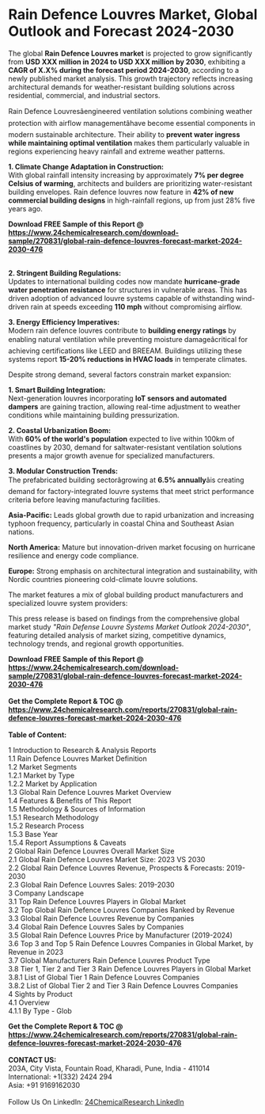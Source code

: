 <h1>Rain Defence Louvres Market, Global Outlook and Forecast 2024-2030</h1><p>The global <strong>Rain Defence Louvres market</strong> is projected to grow significantly from <strong>USD XXX million in 2024 to USD XXX million by 2030</strong>, exhibiting a <strong>CAGR of X.X% during the forecast period 2024-2030</strong>, according to a newly published market analysis. This growth trajectory reflects increasing architectural demands for weather-resistant building solutions across residential, commercial, and industrial sectors.</p><p>Rain Defence Louvresâengineered ventilation solutions combining weather protection with airflow managementâhave become essential components in modern sustainable architecture. Their ability to <strong>prevent water ingress while maintaining optimal ventilation</strong> makes them particularly valuable in regions experiencing heavy rainfall and extreme weather patterns.</p><p><strong>1. Climate Change Adaptation in Construction:</strong><br>
With global rainfall intensity increasing by approximately <strong>7% per degree Celsius of warming</strong>, architects and builders are prioritizing water-resistant building envelopes. Rain defence louvres now feature in <strong>42% of new commercial building designs</strong> in high-rainfall regions, up from just 28% five years ago.</p><div><b>Download FREE Sample of this Report @ 
            <a href="https://www.24chemicalresearch.com/download-sample/270831/global-rain-defence-louvres-forecast-market-2024-2030-476">
            https://www.24chemicalresearch.com/download-sample/270831/global-rain-defence-louvres-forecast-market-2024-2030-476</a></b></div><br><p><strong>2. Stringent Building Regulations:</strong><br>
Updates to international building codes now mandate <strong>hurricane-grade water penetration resistance</strong> for structures in vulnerable areas. This has driven adoption of advanced louvre systems capable of withstanding wind-driven rain at speeds exceeding <strong>110 mph</strong> without compromising airflow.</p><p><strong>3. Energy Efficiency Imperatives:</strong><br>
Modern rain defence louvres contribute to <strong>building energy ratings</strong> by enabling natural ventilation while preventing moisture damageâcritical for achieving certifications like LEED and BREEAM. Buildings utilizing these systems report <strong>15-20% reductions in HVAC loads</strong> in temperate climates.</p><p>Despite strong demand, several factors constrain market expansion:</p><p><strong>1. Smart Building Integration:</strong><br>
Next-generation louvres incorporating <strong>IoT sensors and automated dampers</strong> are gaining traction, allowing real-time adjustment to weather conditions while maintaining building pressurization.</p><p><strong>2. Coastal Urbanization Boom:</strong><br>
With <strong>60% of the world's population</strong> expected to live within 100km of coastlines by 2030, demand for saltwater-resistant ventilation solutions presents a major growth avenue for specialized manufacturers.</p><p><strong>3. Modular Construction Trends:</strong><br>
The prefabricated building sectorâgrowing at <strong>6.5% annually</strong>âis creating demand for factory-integrated louvre systems that meet strict performance criteria before leaving manufacturing facilities.</p><p><strong>Asia-Pacific:</strong> Leads global growth due to rapid urbanization and increasing typhoon frequency, particularly in coastal China and Southeast Asian nations.</p><p><strong>North America:</strong> Mature but innovation-driven market focusing on hurricane resilience and energy code compliance.</p><p><strong>Europe:</strong> Strong emphasis on architectural integration and sustainability, with Nordic countries pioneering cold-climate louvre solutions.</p><p>The market features a mix of global building product manufacturers and specialized louvre system providers:</p><p>This press release is based on findings from the comprehensive global market study <em>"Rain Defense Louvre Systems Market Outlook 2024-2030"</em>, featuring detailed analysis of market sizing, competitive dynamics, technology trends, and regional growth opportunities.</p><div><b>Download FREE Sample of this Report @ 
            <a href="https://www.24chemicalresearch.com/download-sample/270831/global-rain-defence-louvres-forecast-market-2024-2030-476">
            https://www.24chemicalresearch.com/download-sample/270831/global-rain-defence-louvres-forecast-market-2024-2030-476</a></b></div><br><div><b>Get the Complete Report & TOC @ 
            <a href="https://www.24chemicalresearch.com/reports/270831/global-rain-defence-louvres-forecast-market-2024-2030-476">
            https://www.24chemicalresearch.com/reports/270831/global-rain-defence-louvres-forecast-market-2024-2030-476</a></b></div><br>
            <b>Table of Content:</b><p>1 Introduction to Research & Analysis Reports<br />
    1.1 Rain Defence Louvres Market Definition<br />
    1.2 Market Segments<br />
        1.2.1 Market by Type<br />
        1.2.2 Market by Application<br />
    1.3 Global Rain Defence Louvres Market Overview<br />
    1.4 Features & Benefits of This Report<br />
    1.5 Methodology & Sources of Information<br />
        1.5.1 Research Methodology<br />
        1.5.2 Research Process<br />
        1.5.3 Base Year<br />
        1.5.4 Report Assumptions & Caveats<br />
2 Global Rain Defence Louvres Overall Market Size<br />
    2.1 Global Rain Defence Louvres Market Size: 2023 VS 2030<br />
    2.2 Global Rain Defence Louvres Revenue, Prospects & Forecasts: 2019-2030<br />
    2.3 Global Rain Defence Louvres Sales: 2019-2030<br />
3 Company Landscape<br />
    3.1 Top Rain Defence Louvres Players in Global Market<br />
    3.2 Top Global Rain Defence Louvres Companies Ranked by Revenue<br />
    3.3 Global Rain Defence Louvres Revenue by Companies<br />
    3.4 Global Rain Defence Louvres Sales by Companies<br />
    3.5 Global Rain Defence Louvres Price by Manufacturer (2019-2024)<br />
    3.6 Top 3 and Top 5 Rain Defence Louvres Companies in Global Market, by Revenue in 2023<br />
    3.7 Global Manufacturers Rain Defence Louvres Product Type<br />
    3.8 Tier 1, Tier 2 and Tier 3 Rain Defence Louvres Players in Global Market<br />
        3.8.1 List of Global Tier 1 Rain Defence Louvres Companies<br />
        3.8.2 List of Global Tier 2 and Tier 3 Rain Defence Louvres Companies<br />
4 Sights by Product<br />
    4.1 Overview<br />
        4.1.1 By Type - Glob</p><div><b>Get the Complete Report & TOC @ 
            <a href="https://www.24chemicalresearch.com/reports/270831/global-rain-defence-louvres-forecast-market-2024-2030-476">
            https://www.24chemicalresearch.com/reports/270831/global-rain-defence-louvres-forecast-market-2024-2030-476</a></b></div><br><b>CONTACT US:</b><br>
            203A, City Vista, Fountain Road, Kharadi, Pune, India - 411014<br>
            International: +1(332) 2424 294<br>
            Asia: +91 9169162030 <br><br>
            Follow Us On LinkedIn: <a href="https://www.linkedin.com/company/24chemicalresearch/">24ChemicalResearch LinkedIn</a>